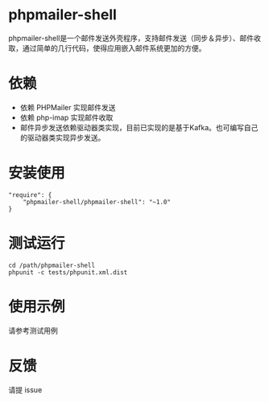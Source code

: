 # phpmailer-shell
phpmailer-shell是一个邮件发送外壳程序，支持邮件发送（同步＆异步）、邮件收取，通过简单的几行代码，使得应用嵌入邮件系统更加的方便。

# 依赖
* 依赖 PHPMailer 实现邮件发送
* 依赖 php-imap 实现邮件收取
* 邮件异步发送依赖驱动器类实现，目前已实现的是基于Kafka。也可编写自己的驱动器类实现异步发送。

# 安装使用
```composer
"require": {
    "phpmailer-shell/phpmailer-shell": "~1.0"
}
```

# 测试运行
```shell
cd /path/phpmailer-shell
phpunit -c tests/phpunit.xml.dist
```
# 使用示例
请参考测试用例

# 反馈
请提 issue
